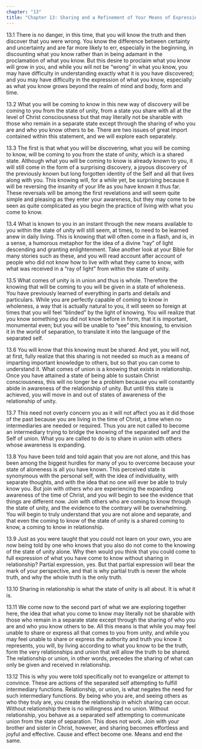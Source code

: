 ```yaml
---
chapter: "13"
title: "Chapter 13: Sharing and a Refinement of Your Means of Expressing What You Know"
---
```


13.1 There is no danger, in this time, that you will know the truth and
then discover that you were wrong. You know the difference between
certainty and uncertainty and are far more likely to err, especially in
the beginning, in discounting what you know rather than in being adamant
in the proclamation of what you know. But this desire to proclaim what
you know will grow in you, and while you will not be “wrong” in what you
know, you may have difficulty in understanding exactly what it is you
have discovered; and you may have difficulty in the expression of what
you know, especially as what you know grows beyond the realm of mind and
body, form and time.

13.2 What you will be coming to know in this new way of discovery will
be coming to you from the state of unity, from a state you share with
all at the level of Christ consciousness but that may literally not be
sharable with those who remain in a separate state except through the
sharing of who you are and who you know others to be. There are two
issues of great import contained within this statement, and we will
explore each separately.

13.3 The first is that what you will be discovering, what you will be
coming to know, will be coming to you from the state of unity, which is
a shared state. Although what you will be coming to know is already
known to you, it will still come in the form of a surprising discovery,
a joyous discovery of the previously known but long forgotten identity
of the Self and all that lives along with you. This knowing will, for a
while yet, be surprising because it will be reversing the insanity of
your life as you have known it thus far. These reversals will be among
the first revelations and will seem quite simple and pleasing as they
enter your awareness, but they may come to be seen as quite complicated
as you begin the practice of living with what you come to know.

13.4 What is known to you in an instant through the new means available
to you within the state of unity will still seem, at times, to need to
be learned anew in daily living. This is knowing that will often come in
a flash, and is, in a sense, a humorous metaphor for the idea of a
divine “ray” of light descending and granting enlightenment. Take
another look at your Bible for many stories such as these, and you will
read account after account of people who did not know how to live with
what they came to know, with what was received in a “ray of light” from
within the state of unity.

13.5 What comes of unity is in union and thus is whole. Therefore the
knowing that will be coming to you will be given in a state of
wholeness. You have previously learned of everything in parts and
details and particulars. While you are perfectly capable of coming to
know in wholeness, a way that is actually natural to you, it will seem
so foreign at times that you will feel “blinded” by the light of
knowing. You will realize that you know something you did not know
before in form, that it is important, monumental even; but you will be
unable to “see” this knowing, to envision it in the world of separation,
to translate it into the language of the separated self.

13.6 You will know that this knowing must be shared. And yet, you will
not, at first, fully realize that this sharing is not needed so much as
a means of imparting important knowledge to others, but so that you can
come to understand it. What comes of union is a knowing that exists in
relationship. Once you have attained a state of being able to sustain
Christ consciousness, this will no longer be a problem because you will
constantly abide in awareness of the relationship of unity. But until
this state is achieved, you will move in and out of states of awareness
of the relationship of unity.

13.7 This need not overly concern you as it will not affect you as it
did those of the past because you are living in the time of Christ, a
time when no intermediaries are needed or required. Thus you are not
called to become an intermediary trying to bridge the knowing of the
separated self and the Self of union. What you are called to do is to
share in union with others whose awareness is expanding.

13.8 You have been told and told again that you are not alone, and this
has been among the biggest hurdles for many of you to overcome because
your state of aloneness is all you have known. This perceived state is
synonymous with the personal self, with the idea of individuality, with
separate thoughts, and with the idea that no one will ever be able to
truly know you. But join with others who are experiencing the expanding
awareness of the time of Christ, and you will begin to see the evidence
that things are different now. Join with others who are coming to know
through the state of unity, and the evidence to the contrary will be
overwhelming. You will begin to truly understand that you are not alone
and separate, and that even the coming to know of the state of unity is
a shared coming to know, a coming to know in relationship.

13.9 Just as you were taught that you could not learn on your own, you
are now being told by one who knows that you also do not come to the
knowing of the state of unity alone. Why then would you think that you
could come to full expression of what you have come to know without
sharing in relationship? Partial expression, yes. But that partial
expression will bear the mark of your perspective, and that is why
partial truth is never the whole truth, and why the whole truth is the
only truth.

13.10 Sharing in relationship is what the state of unity is all about.
It is what it is.

13.11 We come now to the second part of what we are exploring together
here, the idea that what you come to know may literally not be sharable
with those who remain in a separate state except through the sharing of
who you are and who you know others to be. All this means is that while
you may feel unable to share or express all that comes to you from
unity, and while you may feel unable to share or express the authority
and truth you know it represents, you will, by living according to what
you know to be the truth, form the very relationships and union that
will allow the truth to be shared. The relationship or union, in other
words, precedes the sharing of what can only be given and received in
relationship.

13.12 This is why you were told specifically not to evangelize or
attempt to convince. These are actions of the separated self attempting
to fulfill intermediary functions. Relationship, or union, is what
negates the need for such intermediary functions. By being who you are,
and seeing others as who they truly are, you create the relationship in
which sharing can occur. Without relationship there is no willingness
and no union. Without relationship, you behave as a separated self
attempting to communicate union from the state of separation. This does
not work. Join with your brother and sister in Christ, however, and
sharing becomes effortless and joyful and effective. Cause and effect
become one. Means and end the same.

